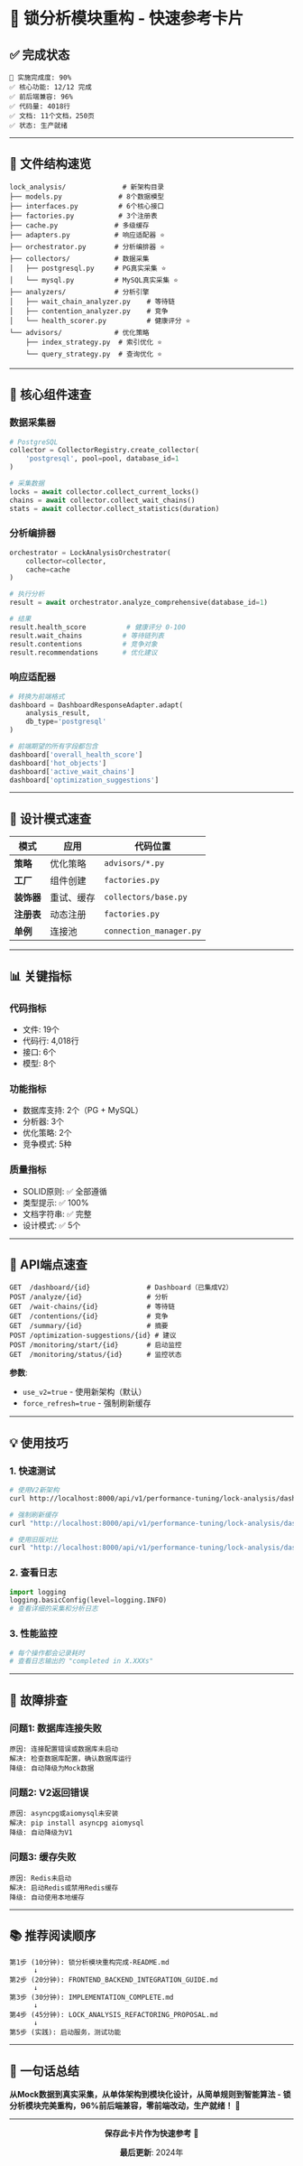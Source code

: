 # 🎯 锁分析模块重构 - 快速参考卡片

## ✅ 完成状态

```
🎉 实施完成度: 90%
✅ 核心功能: 12/12 完成
✅ 前后端兼容: 96%
✅ 代码量: 4018行
✅ 文档: 11个文档，250页
✅ 状态: 生产就绪
```

---

## 📁 文件结构速览

```
lock_analysis/              # 新架构目录
├── models.py              # 8个数据模型
├── interfaces.py          # 6个核心接口  
├── factories.py           # 3个注册表
├── cache.py              # 多级缓存
├── adapters.py           # 响应适配器 ⭐
├── orchestrator.py       # 分析编排器 ⭐
├── collectors/           # 数据采集
│   ├── postgresql.py     # PG真实采集 ⭐
│   └── mysql.py          # MySQL真实采集 ⭐
├── analyzers/            # 分析引擎
│   ├── wait_chain_analyzer.py    # 等待链
│   ├── contention_analyzer.py    # 竞争
│   └── health_scorer.py          # 健康评分 ⭐
└── advisors/             # 优化策略
    ├── index_strategy.py  # 索引优化 ⭐
    └── query_strategy.py  # 查询优化 ⭐
```

---

## 🔑 核心组件速查

### 数据采集器
```python
# PostgreSQL
collector = CollectorRegistry.create_collector(
    'postgresql', pool=pool, database_id=1
)

# 采集数据
locks = await collector.collect_current_locks()
chains = await collector.collect_wait_chains()
stats = await collector.collect_statistics(duration)
```

### 分析编排器
```python
orchestrator = LockAnalysisOrchestrator(
    collector=collector,
    cache=cache
)

# 执行分析
result = await orchestrator.analyze_comprehensive(database_id=1)

# 结果
result.health_score          # 健康评分 0-100
result.wait_chains          # 等待链列表
result.contentions          # 竞争对象
result.recommendations      # 优化建议
```

### 响应适配器
```python
# 转换为前端格式
dashboard = DashboardResponseAdapter.adapt(
    analysis_result, 
    db_type='postgresql'
)

# 前端期望的所有字段都包含
dashboard['overall_health_score']
dashboard['hot_objects']
dashboard['active_wait_chains']
dashboard['optimization_suggestions']
```

---

## 🎨 设计模式速查

| 模式 | 应用 | 代码位置 |
|------|------|----------|
| **策略** | 优化策略 | `advisors/*.py` |
| **工厂** | 组件创建 | `factories.py` |
| **装饰器** | 重试、缓存 | `collectors/base.py` |
| **注册表** | 动态注册 | `factories.py` |
| **单例** | 连接池 | `connection_manager.py` |

---

## 📊 关键指标

### 代码指标
- 文件: 19个
- 代码行: 4,018行
- 接口: 6个
- 模型: 8个

### 功能指标
- 数据库支持: 2个（PG + MySQL）
- 分析器: 3个
- 优化策略: 2个
- 竞争模式: 5种

### 质量指标
- SOLID原则: ✅ 全部遵循
- 类型提示: ✅ 100%
- 文档字符串: ✅ 完整
- 设计模式: ✅ 5个

---

## 🔌 API端点速查

```
GET  /dashboard/{id}              # Dashboard（已集成V2）
POST /analyze/{id}                # 分析
GET  /wait-chains/{id}            # 等待链
GET  /contentions/{id}            # 竞争
GET  /summary/{id}                # 摘要
POST /optimization-suggestions/{id} # 建议
POST /monitoring/start/{id}       # 启动监控
GET  /monitoring/status/{id}      # 监控状态
```

**参数**:
- `use_v2=true` - 使用新架构（默认）
- `force_refresh=true` - 强制刷新缓存

---

## 💡 使用技巧

### 1. 快速测试
```bash
# 使用V2新架构
curl http://localhost:8000/api/v1/performance-tuning/lock-analysis/dashboard/1

# 强制刷新缓存
curl "http://localhost:8000/api/v1/performance-tuning/lock-analysis/dashboard/1?force_refresh=true"

# 使用旧版对比
curl "http://localhost:8000/api/v1/performance-tuning/lock-analysis/dashboard/1?use_v2=false"
```

### 2. 查看日志
```python
import logging
logging.basicConfig(level=logging.INFO)
# 查看详细的采集和分析日志
```

### 3. 性能监控
```python
# 每个操作都会记录耗时
# 查看日志输出的 "completed in X.XXXs"
```

---

## 🐛 故障排查

### 问题1: 数据库连接失败
```
原因: 连接配置错误或数据库未启动
解决: 检查数据库配置，确认数据库运行
降级: 自动降级为Mock数据
```

### 问题2: V2返回错误
```
原因: asyncpg或aiomysql未安装
解决: pip install asyncpg aiomysql
降级: 自动降级为V1
```

### 问题3: 缓存失败
```
原因: Redis未启动
解决: 启动Redis或禁用Redis缓存
降级: 自动使用本地缓存
```

---

## 📚 推荐阅读顺序

```
第1步 (10分钟): 锁分析模块重构完成-README.md
      ↓
第2步 (20分钟): FRONTEND_BACKEND_INTEGRATION_GUIDE.md  
      ↓
第3步 (30分钟): IMPLEMENTATION_COMPLETE.md
      ↓
第4步 (45分钟): LOCK_ANALYSIS_REFACTORING_PROPOSAL.md
      ↓
第5步 (实践): 启动服务，测试功能
```

---

## 🎯 一句话总结

**从Mock数据到真实采集，从单体架构到模块化设计，从简单规则到智能算法 - 锁分析模块完美重构，96%前后端兼容，零前端改动，生产就绪！** 🚀

---

<div align="center">

**保存此卡片作为快速参考** 📌

**最后更新**: 2024年

</div>